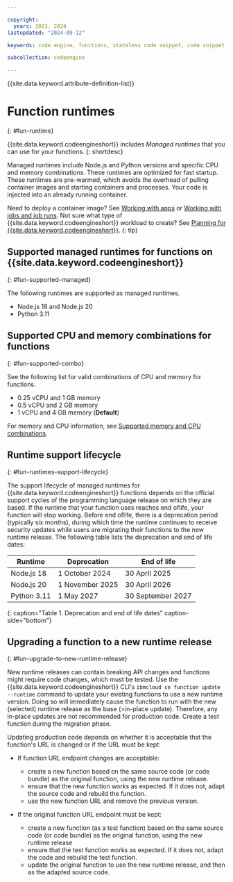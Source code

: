 ```yaml
---

copyright:
  years: 2023, 2024
lastupdated: "2024-09-12"

keywords: code engine, functions, stateless code snippet, code snippet, stateless

subcollection: codeengine

---
```


{{site.data.keyword.attribute-definition-list}}

# Function runtimes
{: #fun-runtime}

{{site.data.keyword.codeengineshort}} includes *Managed runtimes* that you can use for your functions.
{: shortdesc}

Managed runtimes include Node.js and Python versions and specific CPU and memory combinations. These runtimes are optimized for fast startup. These runtimes are pre-warmed, which avoids the overhead of pulling container images and starting containers and processes. Your code is injected into an already running container.

Need to deploy a container image? See [Working with apps](/docs/codeengine?topic=codeengine-application-workloads) or [Working with jobs and job runs](/docs/codeengine?topic=codeengine-job-plan). Not sure what type of {{site.data.keyword.codeengineshort}} workload to create? See [Planning for {{site.data.keyword.codeengineshort}}](/docs/codeengine?topic=codeengine-plan-codeengine).
{: tip}



## Supported managed runtimes for functions on {{site.data.keyword.codeengineshort}}
{: #fun-supported-managed}

The following runtimes are supported as managed runtimes.

- Node.js 18 and Node.js 20
- Python 3.11

## Supported CPU and memory combinations for functions
{: #fun-supported-combo}

See the following list for valid combinations of CPU and memory for functions.

- 0.25 vCPU and 1 GB memory
- 0.5 vCPU and 2 GB memory
- 1 vCPU and 4 GB memory (**Default**)

For memory and CPU information, see [Supported memory and CPU combinations](/docs/codeengine?topic=codeengine-mem-cpu-combo).

## Runtime support lifecycle
{: #fun-runtimes-support-lifecycle}

The support lifecycle of managed runtimes for {{site.data.keyword.codeengineshort}} functions depends on the official support cycles of the programming language release on which they are based. If the runtime that your function uses reaches end oflife, your function will stop working. Before end oflife, there is a deprecation period (typically six months), during which time the runtime continues to receive security updates while users are migrating their functions to the new runtime release. The following table lists the deprecation and end of life dates:

| Runtime | Deprecation | End of life |
| -------------- | -------------- | -------------- |
| Node.js 18 | 1 October 2024 | 30 April 2025 |
| Node.js 20  | 1 November 2025 | 30 April 2026 |
| Python 3.11 | 1 May 2027 | 30 September 2027|
{: caption="Table 1. Deprecation and end of life dates" caption-side="bottom"}

## Upgrading a function to a new runtime release
{: #fun-upgrade-to-new-runtime-release}

New runtime releases can contain breaking API changes and functions might require code changes, which must be tested. Use the {{site.data.keyword.codeengineshort}} CLI's `ibmcloud ce function update --runtime` command to update your existing functions to use a new runtime version. Doing so will immediately cause the function to run with the new (selected) runtime release as the base (=in-place update). Therefore, any in-place updates are not recommended for production code. Create a test function during the migration phase.

Updating production code depends on whether it is acceptable that the function's URL is changed or if the URL must be kept:

* If function URL endpoint changes are acceptable:
    - create a new function based on the same source code (or code bundle) as the original function, using the new runtime release.
    - ensure that the new function works as expected. If it does not, adapt the source code and rebuild the function.
    - use the new function URL and remove the previous version.

*  If the original function URL endpoint must be kept:
    - create a new function (as a test function) based on the same source code (or code bundle) as the original function, using the new runtime release
    - ensure that the test function works as expected. If it does not, adapt the code and rebuild the test function.
    - update the original function to use the new runtime release, and then as the adapted source code.
